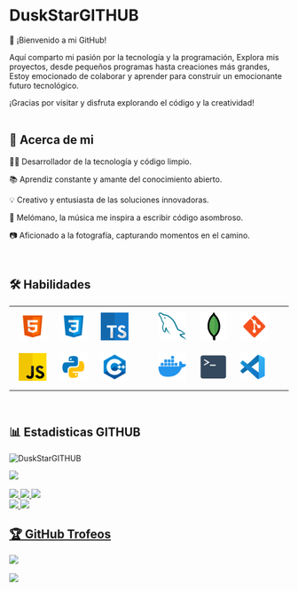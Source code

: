 # **DuskStarGITHUB**

👋 ¡Bienvenido a mi GitHub!

Aquí comparto mi pasión por la tecnología y la programación, Explora mis proyectos, desde pequeños programas hasta creaciones más grandes, Estoy emocionado de colaborar y aprender para construir un emocionante futuro tecnológico.

¡Gracias por visitar y disfruta explorando el código y la creatividad!
<br>
<br>

## 💫 Acerca de mi

👨‍💻 Desarrollador de la tecnología y código limpio.

📚 Aprendiz constante y amante del conocimiento abierto.

💡 Creativo y entusiasta de las soluciones innovadoras.

🎵 Melómano, la música me inspira a escribir código asombroso.

📷 Aficionado a la fotografía, capturando momentos en el camino.

<br>

## 🛠 Habilidades

<div>
  <table><tr><td valign="center" width="33%">
    <a href="https://en.wikipedia.org/wiki/HTML5" target="_blank"><img style="margin: 10px" src="GITHUB/ICONS/1-html.svg" alt="HTML5" height="50" /></a>
    <a href="https://www.w3schools.com/css/" target="_blank"><img style="margin: 10px" src="GITHUB/ICONS/2-css.svg" alt="CSS3" height="50" /></a>
    <a href="https://www.typescriptlang.org/" target="_blank"><img style="margin: 10px" src="GITHUB/ICONS/3-typescript.png" alt="TypeScript" height="50" /></a>
    <a href="https://developer.mozilla.org/es/docs/Web/JavaScript" target="_blank"><img style="margin: 10px" src="GITHUB/ICONS/11-js.svg" alt="JavaScript" height="50" /></a>
    <a href="https://www.python.org/" target="_blank"><img style="margin: 10px" src="GITHUB/ICONS/5-python.svg" alt="Python" height="50" /></a>
    <a href="https://www.cplusplus.com/" target="_blank"><img style="margin: 10px" src="GITHUB/ICONS/4-cpp.svg" alt="C++" height="50" /></a>
  </td><td valign="center" width="33%">
    <a href="https://www.mysql.com/" target="_blank"><img style="margin: 10px" src="GITHUB/ICONS/6-mysql.svg" alt="MySQL" height="50" /></a>
    <a href="https://www.mongodb.com/" target="_blank"><img style="margin: 10px" src="GITHUB/ICONS/7-mongodb.png" alt="MongoDB" height="50" /></a>
    <a href="https://git-scm.com/" target="_blank"><img style="margin: 10px" src="GITHUB/ICONS/8-git.svg" alt="Git" height="50" /></a>
    <a href="https://www.docker.com/" target="_blank"><img style="margin: 10px" src="GITHUB/ICONS/9-docker.png" alt="Docker" height="50" /></a>
    <a href="https://learn.microsoft.com/en-us/powershell/" target="_blank"><img style="margin: 10px" src="GITHUB/ICONS/10-terminal.svg" alt="Terminal" height="50" /></a>
    <a href="https://code.visualstudio.com/" target="_blank"><img style="margin: 10px" src="GITHUB/ICONS/12-vscode.svg" alt="VS Code" height="50" /></a>
  </td></tr></table>
</div>
<br>

## 📊 Estadisticas GITHUB

<img height="350em" src="https://github-readme-stats.vercel.app/api/top-langs/?username=DuskStarGITHUB&langs_count=8&theme=transparent" alt=DuskStarGITHUB />

<picture><img src="https://user-images.githubusercontent.com/73097560/115834477-dbab4500-a447-11eb-908a-139a6edaec5c.gif"></picture>

<div>
<a href="https://github.com/DuskStarGITHUB">
<img src="http://github-profile-summary-cards.vercel.app/api/cards/stats?username=DuskStarGITHUB&theme=yeblu" height="180em" />
<img src="http://github-profile-summary-cards.vercel.app/api/cards/productive-time?username=DuskStarGITHUB&theme=yeblu" height="180em" />
<img src="http://github-profile-summary-cards.vercel.app/api/cards/profile-details?username=DuskStarGITHUB&theme=yeblu" height="180em" />
</div>
<picture><img src="https://user-images.githubusercontent.com/73097560/115834477-dbab4500-a447-11eb-908a-139a6edaec5c.gif"></picture>


<img src="https://github-readme-activity-graph.vercel.app/graph?username=DuskStarGITHUB&theme=high-contrast"/>
<br>

## 🏆 GitHub Trofeos

![](https://github-profile-trophy.vercel.app/?username=DuskStarGITHUB&theme=chalk&no-frame=false&no-bg=true&margin-w=4)

[![](https://visitcount.itsvg.in/api?id=DuskStarGITHUB&icon=5&color=2)](https://visitcount.itsvg.in)